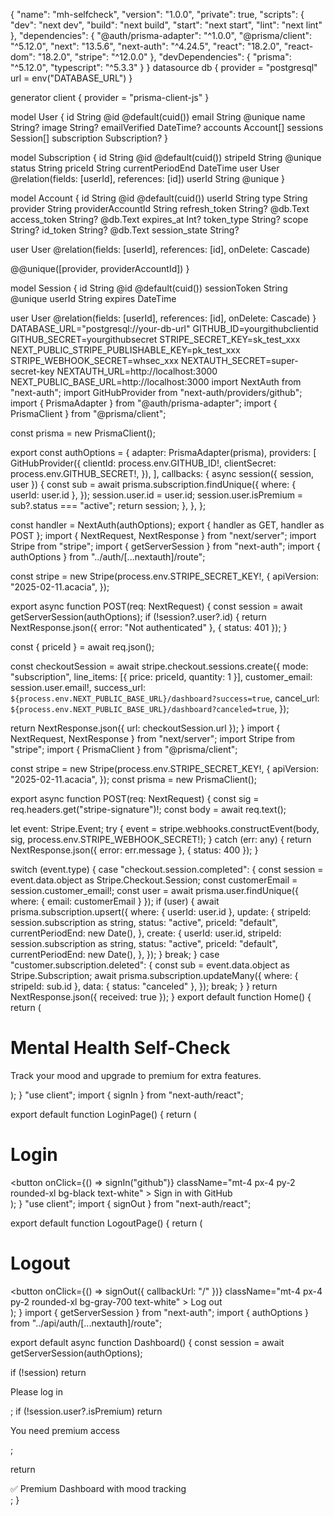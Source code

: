 {
  "name": "mh-selfcheck",
  "version": "1.0.0",
  "private": true,
  "scripts": {
    "dev": "next dev",
    "build": "next build",
    "start": "next start",
    "lint": "next lint"
  },
  "dependencies": {
    "@auth/prisma-adapter": "^1.0.0",
    "@prisma/client": "^5.12.0",
    "next": "13.5.6",
    "next-auth": "^4.24.5",
    "react": "18.2.0",
    "react-dom": "18.2.0",
    "stripe": "^12.0.0"
  },
  "devDependencies": {
    "prisma": "^5.12.0",
    "typescript": "^5.3.3"
  }
}
datasource db {
  provider = "postgresql"
  url      = env("DATABASE_URL")
}

generator client {
  provider = "prisma-client-js"
}

model User {
  id             String          @id @default(cuid())
  email          String          @unique
  name           String?
  image          String?
  emailVerified  DateTime?
  accounts       Account[]
  sessions       Session[]
  subscription   Subscription?
}

model Subscription {
  id              String   @id @default(cuid())
  stripeId        String   @unique
  status          String
  priceId         String
  currentPeriodEnd DateTime
  user            User     @relation(fields: [userId], references: [id])
  userId          String   @unique
}

model Account {
  id                String  @id @default(cuid())
  userId            String
  type              String
  provider          String
  providerAccountId String
  refresh_token     String? @db.Text
  access_token      String? @db.Text
  expires_at        Int?
  token_type        String?
  scope             String?
  id_token          String? @db.Text
  session_state     String?

  user User @relation(fields: [userId], references: [id], onDelete: Cascade)

  @@unique([provider, providerAccountId])
}

model Session {
  id           String   @id @default(cuid())
  sessionToken String   @unique
  userId       String
  expires      DateTime

  user User @relation(fields: [userId], references: [id], onDelete: Cascade)
}
DATABASE_URL="postgresql://your-db-url"
GITHUB_ID=yourgithubclientid
GITHUB_SECRET=yourgithubsecret
STRIPE_SECRET_KEY=sk_test_xxx
NEXT_PUBLIC_STRIPE_PUBLISHABLE_KEY=pk_test_xxx
STRIPE_WEBHOOK_SECRET=whsec_xxx
NEXTAUTH_SECRET=super-secret-key
NEXTAUTH_URL=http://localhost:3000
NEXT_PUBLIC_BASE_URL=http://localhost:3000
import NextAuth from "next-auth";
import GitHubProvider from "next-auth/providers/github";
import { PrismaAdapter } from "@auth/prisma-adapter";
import { PrismaClient } from "@prisma/client";

const prisma = new PrismaClient();

export const authOptions = {
  adapter: PrismaAdapter(prisma),
  providers: [
    GitHubProvider({
      clientId: process.env.GITHUB_ID!,
      clientSecret: process.env.GITHUB_SECRET!,
    }),
  ],
  callbacks: {
    async session({ session, user }) {
      const sub = await prisma.subscription.findUnique({
        where: { userId: user.id },
      });
      session.user.id = user.id;
      session.user.isPremium = sub?.status === "active";
      return session;
    },
  },
};

const handler = NextAuth(authOptions);
export { handler as GET, handler as POST };
import { NextRequest, NextResponse } from "next/server";
import Stripe from "stripe";
import { getServerSession } from "next-auth";
import { authOptions } from "../auth/[...nextauth]/route";

const stripe = new Stripe(process.env.STRIPE_SECRET_KEY!, {
  apiVersion: "2025-02-11.acacia",
});

export async function POST(req: NextRequest) {
  const session = await getServerSession(authOptions);
  if (!session?.user?.id) {
    return NextResponse.json({ error: "Not authenticated" }, { status: 401 });
  }

  const { priceId } = await req.json();

  const checkoutSession = await stripe.checkout.sessions.create({
    mode: "subscription",
    line_items: [{ price: priceId, quantity: 1 }],
    customer_email: session.user.email!,
    success_url: `${process.env.NEXT_PUBLIC_BASE_URL}/dashboard?success=true`,
    cancel_url: `${process.env.NEXT_PUBLIC_BASE_URL}/dashboard?canceled=true`,
  });

  return NextResponse.json({ url: checkoutSession.url });
}
import { NextRequest, NextResponse } from "next/server";
import Stripe from "stripe";
import { PrismaClient } from "@prisma/client";

const stripe = new Stripe(process.env.STRIPE_SECRET_KEY!, {
  apiVersion: "2025-02-11.acacia",
});
const prisma = new PrismaClient();

export async function POST(req: NextRequest) {
  const sig = req.headers.get("stripe-signature")!;
  const body = await req.text();

  let event: Stripe.Event;
  try {
    event = stripe.webhooks.constructEvent(body, sig, process.env.STRIPE_WEBHOOK_SECRET!);
  } catch (err: any) {
    return NextResponse.json({ error: err.message }, { status: 400 });
  }

  switch (event.type) {
    case "checkout.session.completed": {
      const session = event.data.object as Stripe.Checkout.Session;
      const customerEmail = session.customer_email!;
      const user = await prisma.user.findUnique({ where: { email: customerEmail } });
      if (user) {
        await prisma.subscription.upsert({
          where: { userId: user.id },
          update: {
            stripeId: session.subscription as string,
            status: "active",
            priceId: "default",
            currentPeriodEnd: new Date(),
          },
          create: {
            userId: user.id,
            stripeId: session.subscription as string,
            status: "active",
            priceId: "default",
            currentPeriodEnd: new Date(),
          },
        });
      }
      break;
    }
    case "customer.subscription.deleted": {
      const sub = event.data.object as Stripe.Subscription;
      await prisma.subscription.updateMany({
        where: { stripeId: sub.id },
        data: { status: "canceled" },
      });
      break;
    }
  }
  return NextResponse.json({ received: true });
}
export default function Home() {
  return (
    <main className="p-8">
      <h1 className="text-3xl font-bold">Mental Health Self-Check</h1>
      <p className="mt-2">Track your mood and upgrade to premium for extra features.</p>
    </main>
  );
}
"use client";
import { signIn } from "next-auth/react";

export default function LoginPage() {
  return (
    <main className="p-8">
      <h1 className="text-xl font-bold">Login</h1>
      <button
        onClick={() => signIn("github")}
        className="mt-4 px-4 py-2 rounded-xl bg-black text-white"
      >
        Sign in with GitHub
      </button>
    </main>
  );
}
"use client";
import { signOut } from "next-auth/react";

export default function LogoutPage() {
  return (
    <main className="p-8">
      <h1 className="text-xl font-bold">Logout</h1>
      <button
        onClick={() => signOut({ callbackUrl: "/" })}
        className="mt-4 px-4 py-2 rounded-xl bg-gray-700 text-white"
      >
        Log out
      </button>
    </main>
  );
}
import { getServerSession } from "next-auth";
import { authOptions } from "../api/auth/[...nextauth]/route";

export default async function Dashboard() {
  const session = await getServerSession(authOptions);

  if (!session) return <p>Please log in</p>;
  if (!session.user?.isPremium) return <p>You need premium access</p>;

  return <div className="p-8">✅ Premium Dashboard with mood tracking</div>;
}
